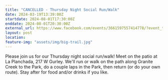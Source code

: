 ```yaml
---
title: "CANCELLED - Thursday Night Social Run/Walk"
date: 2024-03-19T13:39:00Z
startdate: 2024-08-01T17:30:00Z
enddate: 2024-08-01T20:30:00Z
external_url: https://www.facebook.com/events/3661597557414778/?event_time_id=3661597644081436
layout: post
location: 
feature-img: "assets/img/big-trail.jpg"
---
```


Please join us for our Thursday night social run/walk! Meet on the patio at La Planchada, 217 W Gurley.  We'll run or walk on the path along Granite Creek to the Park, do a couple laps in the Park, then return (or do your own route).  Stay after for food and/or drinks if you like.<br>
  <br>
  
